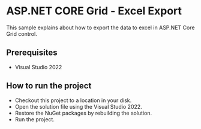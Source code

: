 # ASP.NET CORE Grid - Excel Export

This sample explains about how to export the data to excel in ASP.NET Core Grid control. 

## Prerequisites

* Visual Studio 2022

## How to run the project

* Checkout this project to a location in your disk.
* Open the solution file using the Visual Studio 2022.
* Restore the NuGet packages by rebuilding the solution.
* Run the project.